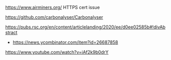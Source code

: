 https://www.airminers.org/ HTTPS cert issue

https://github.com/carbonalyser/Carbonalyser

https://pubs.rsc.org/en/content/articlelanding/2020/ee/d0ee02585b#!divAbstract
* https://news.ycombinator.com/item?id=26687858

https://www.youtube.com/watch?v=iAf2k9b0drY